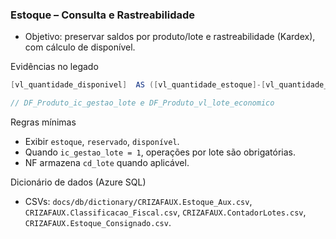 ### Estoque – Consulta e Rastreabilidade

- Objetivo: preservar saldos por produto/lote e rastreabilidade (Kardex), com cálculo de disponível.

Evidências no legado

```1142:1163:legacy/MaxTek/MaxTek.ERP.DAL/MaxTek.ERP.DAL/SqlCriarBaseDados.cs
[vl_quantidade_disponivel]  AS ([vl_quantidade_estoque]-[vl_quantidade_reservada])
```

```2149:2214:legacy/MaxTek/MaxTek.ERP.DAL/MaxTek.ERP.DAL/SqlCriarBaseDados.cs
// DF_Produto_ic_gestao_lote e DF_Produto_vl_lote_economico
```

Regras mínimas
- Exibir `estoque`, `reservado`, `disponível`.
- Quando `ic_gestao_lote = 1`, operações por lote são obrigatórias.
- NF armazena `cd_lote` quando aplicável.

Dicionário de dados (Azure SQL)
- CSVs: `docs/db/dictionary/CRIZAFAUX.Estoque_Aux.csv`, `CRIZAFAUX.Classificacao_Fiscal.csv`, `CRIZAFAUX.ContadorLotes.csv`, `CRIZAFAUX.Estoque_Consignado.csv`.


